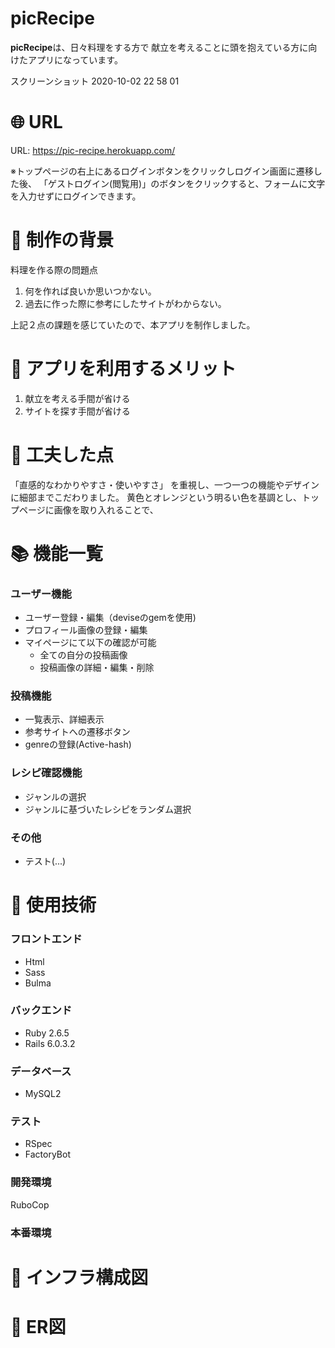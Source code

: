 # picRecipe
**picRecipe**は、日々料理をする方で
献立を考えることに頭を抱えている方に向けたアプリになっています。

スクリーンショット 2020-10-02 22 58 01


# 🌐 URL
URL: https://pic-recipe.herokuapp.com/

※トップページの右上にあるログインボタンをクリックしログイン画面に遷移した後、
「ゲストログイン(閲覧用)」のボタンをクリックすると、フォームに文字を入力せずにログインできます。


# 📓 制作の背景
料理を作る際の問題点
1. 何を作れば良いか思いつかない。
1. 過去に作った際に参考にしたサイトがわからない。

上記２点の課題を感じていたので、本アプリを制作しました。

# 📔 アプリを利用するメリット
1. 献立を考える手間が省ける
1. サイトを探す手間が省ける

# 📗 工夫した点
「直感的なわかりやすさ・使いやすさ」 を重視し、一つ一つの機能やデザインに細部までこだわりました。
黄色とオレンジという明るい色を基調とし、トップページに画像を取り入れることで、



# 📚 機能一覧
### ユーザー機能
- ユーザー登録・編集（deviseのgemを使用)
- プロフィール画像の登録・編集
- マイページにて以下の確認が可能
    - 全ての自分の投稿画像
    - 投稿画像の詳細・編集・削除

### 投稿機能
- 一覧表示、詳細表示
- 参考サイトへの遷移ボタン
- genreの登録(Active-hash)

### レシピ確認機能
- ジャンルの選択
- ジャンルに基づいたレシピをランダム選択

### その他
- テスト(...)

# 📕 使用技術
### フロントエンド
- Html
- Sass
- Bulma
### バックエンド
- Ruby 2.6.5
- Rails 6.0.3.2

### データベース
- MySQL2

### テスト
- RSpec
- FactoryBot

### 開発環境
RuboCop

### 本番環境


# 📘 インフラ構成図


# 📙 ER図